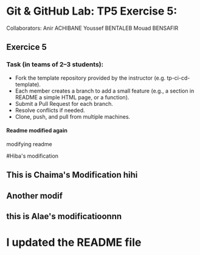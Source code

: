 # Git & GitHub Lab: TP5 Exercise 5:

Collaborators: 
Anir ACHIBANE
Youssef BENTALEB
Mouad BENSAFIR 
## Exercice 5
### Task (in teams of 2–3 students): 
- Fork the template repository provided by the instructor (e.g. tp-ci-cd-template). 
- Each member creates a branch to add a small feature (e.g., a section in README a  simple HTML page, or a function). 
- Submit a Pull Request for each branch. 
- Resolve conflicts if needed. 
- Clone, push, and pull from multiple machines. 

#### Readme modified again
modifying readme

#Hiba's modification

## This is Chaima's Modification hihi
## Another modif

## this is Alae's modificatioonnn 
# I updated the README file
